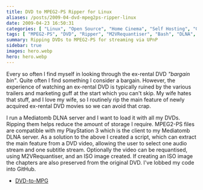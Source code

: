 ```yaml
---
title: DVD to MPEG2-PS Ripper for Linux
aliases: /posts/2009-04-dvd-mpeg2ps-ripper-linux
date: 2009-04-23 16:50:31
categories: [ "Linux", "Open Source", "Home Cinema", "Self Hosting", "Gadgets" ]
tags: [ "MPEG2-PS", "DVD", "Ripper", "M2VRequantiser", "Bash", "DLNA", "PlayStation 3"]
summary: Ripping DVDs to MPEG2-PS for streaming via UPnP
sidebar: true
images: hero.webp
hero: hero.webp
---
```


Every so often I find myself in looking through the ex-rental DVD _"bargain
bin"_. Quite often I find something I consider a bargain. However, the
experience of watching an ex-rental DVD is typically ruined by the various
trailers and marketing guff at the start which you can't skip. My wife hates
that stuff, and I love my wife, so I routinely rip the main feature of newly
acquired ex-rental DVD movies so we can avoid that crap.

I run a Mediatomb DLNA server and I want to load it with all my DVDs. Ripping
them helps reduce the amount of storage I require. MPEG2-PS files are
compatible with my PlayStation 3 which is the client to my Mediatomb DLNA server.
As a solution to the above I created a script, which can extract the main feature
from a DVD video, allowing the user to select one audio stream and one subtitle
stream. Optionally the video can be requantised, using M2VRequantiser, and an ISO
image created. If creating an ISO image the chapters are also preserved from
the original DVD. I've lobbed my code into GitHub.

  * [DVD-to-MPG](https://github.com/flexiondotorg/DVD-to-MPG)
